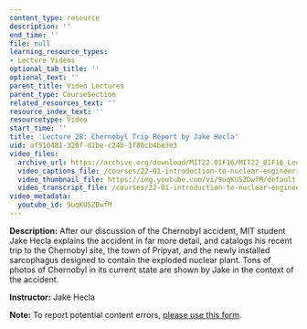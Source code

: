 ```yaml
---
content_type: resource
description: ''
end_time: ''
file: null
learning_resource_types:
- Lecture Videos
optional_tab_title: ''
optional_text: ''
parent_title: Video Lectures
parent_type: CourseSection
related_resources_text: ''
resource_index_text: ''
resourcetype: Video
start_time: ''
title: 'Lecture 28: Chernobyl Trip Report by Jake Hecla'
uid: af510481-320f-d1be-c24b-1f80cb4be3e3
video_files:
  archive_url: https://archive.org/download/MIT22.01F16/MIT22_01F16_Lec28_300k.mp4
  video_captions_file: /courses/22-01-introduction-to-nuclear-engineering-and-ionizing-radiation-fall-2016/082fe08b6fbc523690568795f523d45c_9uqKU5ZDwfM.vtt
  video_thumbnail_file: https://img.youtube.com/vi/9uqKU5ZDwfM/default.jpg
  video_transcript_file: /courses/22-01-introduction-to-nuclear-engineering-and-ionizing-radiation-fall-2016/b26fdb30f85d99fcfb8f20e79186d8f1_9uqKU5ZDwfM.pdf
video_metadata:
  youtube_id: 9uqKU5ZDwfM
---
```


**Description:** After our discussion of the Chernobyl accident, MIT student Jake Hecla explains the accident in far more detail, and catalogs his recent trip to the Chernobyl site, the town of Pripyat, and the newly installed sarcophagus designed to contain the exploded nuclear plant. Tons of photos of Chernobyl in its current state are shown by Jake in the context of the accident.

**Instructor:** Jake Hecla

**Note:** To report potential content errors, [please use this form](https://forms.gle/8B2zcUvfCtgJdTdE7).